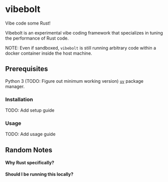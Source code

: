 # vibebolt
Vibe code some Rust!

Vibebolt is an experimental vibe coding framework that specializes in tuning the performance of Rust code.

NOTE: Even if sandboxed, `vibebolt` is still running arbitrary code within a docker container inside the host machine.

## Prerequisites
Python 3 (TODO: Figure out minimum working version)
[`uv`](https://github.com/astral-sh/uv) package manager.

### Installation
TODO: Add setup guide

### Usage
TODO: Add usage guide

## Random Notes

#### Why Rust specifically?

#### Should I be running this locally?
